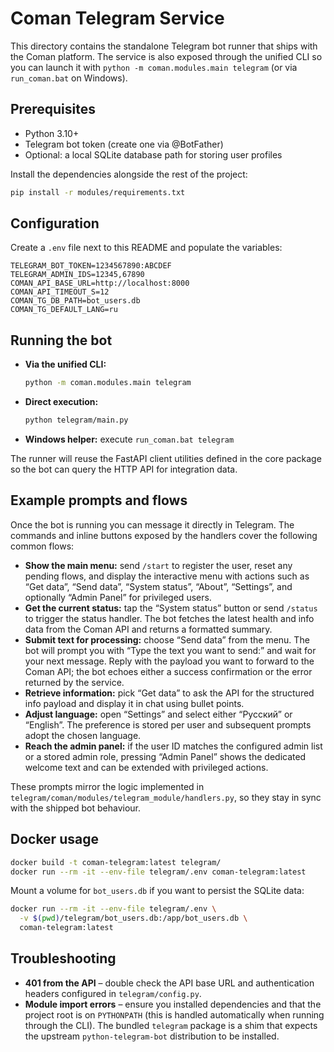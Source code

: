 # Coman Telegram Service

This directory contains the standalone Telegram bot runner that ships with the
Coman platform.  The service is also exposed through the unified CLI so you can
launch it with ``python -m coman.modules.main telegram`` (or via ``run_coman.bat``
on Windows).

## Prerequisites

* Python 3.10+
* Telegram bot token (create one via @BotFather)
* Optional: a local SQLite database path for storing user profiles

Install the dependencies alongside the rest of the project:

```bash
pip install -r modules/requirements.txt
```

## Configuration

Create a ``.env`` file next to this README and populate the variables:

```
TELEGRAM_BOT_TOKEN=1234567890:ABCDEF
TELEGRAM_ADMIN_IDS=12345,67890
COMAN_API_BASE_URL=http://localhost:8000
COMAN_API_TIMEOUT_S=12
COMAN_TG_DB_PATH=bot_users.db
COMAN_TG_DEFAULT_LANG=ru
```

## Running the bot

* **Via the unified CLI:**
  ```bash
  python -m coman.modules.main telegram
  ```
* **Direct execution:**
  ```bash
  python telegram/main.py
  ```
* **Windows helper:** execute ``run_coman.bat telegram``

The runner will reuse the FastAPI client utilities defined in the core package
so the bot can query the HTTP API for integration data.

## Example prompts and flows

Once the bot is running you can message it directly in Telegram. The commands
and inline buttons exposed by the handlers cover the following common flows:

* **Show the main menu:** send `/start` to register the user, reset any pending
  flows, and display the interactive menu with actions such as “Get data”,
  “Send data”, “System status”, “About”, “Settings”, and optionally “Admin
  Panel” for privileged users.
* **Get the current status:** tap the “System status” button or send `/status`
  to trigger the status handler. The bot fetches the latest health and info data
  from the Coman API and returns a formatted summary.
* **Submit text for processing:** choose “Send data” from the menu. The bot will
  prompt you with “Type the text you want to send:” and wait for your next
  message. Reply with the payload you want to forward to the Coman API; the bot
  echoes either a success confirmation or the error returned by the service.
* **Retrieve information:** pick “Get data” to ask the API for the structured
  info payload and display it in chat using bullet points.
* **Adjust language:** open “Settings” and select either “Русский” or
  “English”. The preference is stored per user and subsequent prompts adopt the
  chosen language.
* **Reach the admin panel:** if the user ID matches the configured admin list or
  a stored admin role, pressing “Admin Panel” shows the dedicated welcome text
  and can be extended with privileged actions.

These prompts mirror the logic implemented in
`telegram/coman/modules/telegram_module/handlers.py`, so they stay in sync with
the shipped bot behaviour.

## Docker usage

```bash
docker build -t coman-telegram:latest telegram/
docker run --rm -it --env-file telegram/.env coman-telegram:latest
```

Mount a volume for ``bot_users.db`` if you want to persist the SQLite data:

```bash
docker run --rm -it --env-file telegram/.env \
  -v $(pwd)/telegram/bot_users.db:/app/bot_users.db \
  coman-telegram:latest
```

## Troubleshooting

* **401 from the API** – double check the API base URL and authentication
  headers configured in ``telegram/config.py``.
* **Module import errors** – ensure you installed dependencies and that the
  project root is on ``PYTHONPATH`` (this is handled automatically when running
  through the CLI).  The bundled ``telegram`` package is a shim that expects the
  upstream ``python-telegram-bot`` distribution to be installed.

